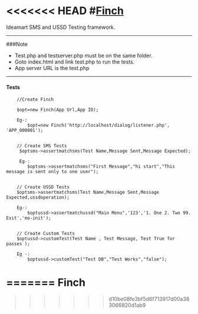 <<<<<<< HEAD
#[Finch](http://github.com/pasindud)
=====

Ideamart SMS and USSD Testing framework.
***

###Note
* Test.php and testserver.php must be on the same folder.
* Goto index.html and link test.php to run the tests.
* App server URL is the test.php 

***
#### Tests  
    
        //Create Finch
    
        $opt=new Finch(App Url,App ID);
        
        Eg-:
            $opt=new Finch('http://localhost/dialog/listener.php', 'APP_000001');
        
        
        // Create SMS Tests
         $optsms->assertmatchsms(Test Name,Message Sent,Message Expected);
         
         Eg-:
            $optsms->assertmatchsms("First Message","hi start","This message is sent only to one user");
        
        
        // Create USSD Tests
        $optsms->assertmatchsms(Test Name,Message Sent,Message Expected,ussdoperation);
        
        Eg-:
            $optussd->assertmatchussd("Main Menu",'123','1. One 2. Two 99. Exit','mo-init');
        

        // Create Custom Tests
        $optussd->customTest(Test Name , Test Message, Test True for passes );
        
        Eg -:
            $optussd->customTest("Test DB","Test Works","false");

    
=======
Finch
=====
>>>>>>> d10be08fe3bf5d6f713917d00a383066820d1ab9
